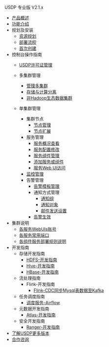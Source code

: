 <div class="sidebar_title icon_"> USDP 专业版 V2.1.x</div>   



* [产品概述](usdpdc/2.1.x/README)
* [功能介绍](usdpdc/2.1.x/release_notes)
* 规划及安装
  * [资源规划](usdpdc/2.1.x/plan&create/deploy_plan)
  * [部署流程](usdpdc/2.1.x/plan&create/install_v2)
  * [首次创建](usdpdc/2.1.x/plan&create/first_create)
* 控制台操作指南
  * [USDP许可证管理](usdpdc/2.1.x/license/license)
  * 多集群管理
  
    * [管理多集群](usdpdc/2.1.x/clusters/clusters)
    * [存储与计算分离](usdpdc/2.1.x/clusters/clusters_separation)
    * [非Hadoop生态数据集群](usdpdc/2.1.x/clusters/clusters_others)
  * 单集群管理
    * 集群节点
      * [节点管理](usdpdc/2.1.x/guide/node)
      * [节点扩展](usdpdc/2.1.x/guide/node_add_v2.1)
    * 服务管理
      * [服务概况查看](usdpdc/2.1.x/guide/service_state)
      * [服务配置修改](usdpdc/2.1.x/guide/service_config)
      * [服务组件管理](usdpdc/2.1.x/guide/service_component)
      * [添加服务或组件](usdpdc/2.1.x/guide/service_extension)
      * [服务Web UI访问](usdpdc/2.1.x/guide/service_web)
    * [监控管理](usdpdc/2.1.x/guide/monitor)
    * 告警管理
      * [告警模板管理](usdpdc/2.1.x/guide/alarmTemplate)
      * 通知方式管理
        * [通知组](usdpdc/2.1.x/guide/alarmInform_group)
        * [通知对象](usdpdc/2.1.x/guide/alarmInform_object)
        * [邮件发送设置](usdpdc/2.1.x/guide/alarmInform_email)
      * [告警生效](usdpdc/2.1.x/guide/alarmTemplate_work)
* 集群说明
  * [各服务WebUIs账号](usdpdc/2.1.x/cluster_notes/login)
  * [各服务常用端口](usdpdc/2.1.x/cluster_notes/ports)
  * [各组件服务部署规则说明](usdpdc/2.1.x/cluster_notes/rule)
* 开发指南
  * 存储开发指南
    * [HDFS-开发指南](usdpdc/developer/hdfs)
    * [Hive-开发指南](usdpdc/developer/hive)
    * [HBase-开发指南](usdpdc/developer/hbase)
  * 流处理指南
    * Flink-开发指南
      * [Flink-CDC同步Mysql表数据至Kafka](usdpdc/2.1.x/developer/flink-cdc_mysql_to_kafka)
  * 任务调度指南
    * [调度服务-Airflow](usdpdc/schedule/airflow)
  * 元数据开发指南
    * [Atlas-开发指南](usdpdc/developer/atlas)
  * 安全开发指南
    * [Ranger-开发指南](usdpdc/developer/ranger)
* [了解USDP更多版本](usdpdc/component/version)
* [合作咨询](https://spt.ucloud.cn/30001)

